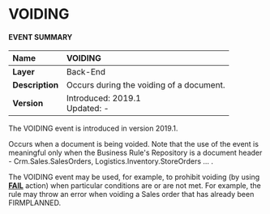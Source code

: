 # VOIDING
#### EVENT SUMMARY
|Name|VOIDING
|:----|:----
|**Layer**| Back-End
|**Description**| Occurs during the voiding of a document.
|**Version**| Introduced: 2019.1 <br> Updated: -

The VOIDING event is introduced in version 2019.1.

Occurs when a document is being voided. Note that the use of the event is meaningful only when the Business Rule's Repository is a document header - Crm.Sales.SalesOrders, Logistics.Inventory.StoreOrders ... .

The VOIDING event may be used, for example, to prohibit voiding (by using **[FAIL](https://github.com/ErpNetDocs/tech/blob/master/advanced/business-rules/action-types/fail.md)** action) when particular conditions are or are not met. For example, the rule may throw an error when voiding a Sales order that has already been FIRMPLANNED.
